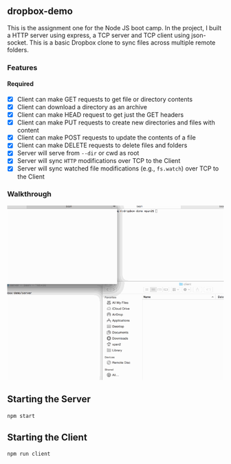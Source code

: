 ## dropbox-demo
This is the assignment one for the Node JS boot camp. In the project, I built a HTTP server using express, a TCP server
and TCP client using json-socket. This is a basic Dropbox clone to sync files across multiple remote folders.

### Features

#### Required

- [x] Client can make GET requests to get file or directory contents
- [x] Client can download a directory as an archive
- [x] Client can make HEAD request to get just the GET headers
- [x] Client can make PUT requests to create new directories and files with content
- [x] Client can make POST requests to update the contents of a file
- [x] Client can make DELETE requests to delete files and folders
- [x] Server will serve from `--dir` or cwd as root
- [x] Server will sync `HTTP` modifications over TCP to the Client
- [x] Server will sync watched file modifications (e.g., `fs.watch`) over TCP to the Client

### Walkthrough

![Video Walkthrough](walkthrough2.gif)


## Starting the Server

```bash
npm start
```

## Starting the Client

```bash
npm run client
```
